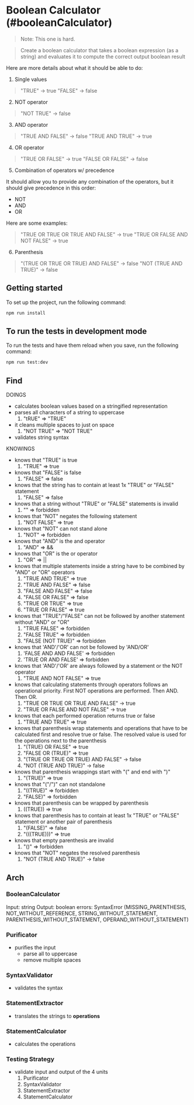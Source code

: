 # Boolean Calculator (#booleanCalculator)

> Note: This one is hard.

> Create a boolean calculator that takes a boolean expression (as a string) and evaluates it to compute the correct output boolean result

Here are more details about what it should be able to do:

1. Single values

> "TRUE" -> true
> "FALSE" -> false

2. NOT operator

> "NOT TRUE" -> false

3. AND operator

> "TRUE AND FALSE" -> false
> "TRUE AND TRUE" -> true

4. OR operator

> "TRUE OR FALSE" -> true
> "FALSE OR FALSE" -> false

5. Combination of operators w/ precedence

It should allow you to provide any combination of the operators, but it should give precedence in this order:

- NOT
- AND
- OR

Here are some examples:

> "TRUE OR TRUE OR TRUE AND FALSE" -> true
> "TRUE OR FALSE AND NOT FALSE" -> true

6. Parenthesis

> "(TRUE OR TRUE OR TRUE) AND FALSE" -> false
> "NOT (TRUE AND TRUE)" -> false

## Getting started

To set up the project, run the following command:

```bash
npm run install
```

## To run the tests in development mode

To run the tests and have them reload when you save, run the following command:

```bash
npm run test:dev
```

## Find

DOINGS

- calculates boolean values based on a stringified representation
- parses all characters of a string to uppercase
  1. "tRUE" => "TRUE"
- it cleans multiple spaces to just on space
  1. "NOT TRUE" => "NOT TRUE"
- validates string syntax

KNOWINGS

- knows that "TRUE" is true
  1. "TRUE" => true
- knows that "FALSE" is false
  1. "FALSE" => false
- knows that the string has to contain at least 1x "TRUE" or "FALSE" statement
  1. "FALSE" => false
- knows that a string without "TRUE" or "FALSE" statements is invalid
  1. "" => forbidden
- knows that "NOT" negates the following statement
  1. "NOT FALSE" => true
- knows that "NOT" can not stand alone
  1. "NOT" => forbidden
- knows that "AND" is the and operator
  1. "AND" => &&
- knows that "OR" is the or operator
  1. "OR" => ||
- knows that multiple statements inside a string have to be combined by "AND" or "OR" operators
  1. "TRUE AND TRUE" => true
  2. "TRUE AND FALSE" => false
  3. "FALSE AND FALSE" => false
  4. "FALSE OR FALSE" => false
  5. "TRUE OR TRUE" => true
  6. "TRUE OR FALSE" => true
- knows that "TRUE"/"FALSE" can not be followed by another statement without "AND" or "OR"
  1. "TRUE FALSE" => forbidden
  2. "FALSE TRUE" => forbidden
  3. "FALSE (NOT TRUE)" => forbidden
- knows that 'AND'/'OR' can not be followed by 'AND/OR'
  1. 'FALSE AND AND FALSE' => forbidden
  2. 'TRUE OR AND FALSE' => forbidden
- knows that 'AND'/'OR' are always followed by a statement or the NOT operator
  1. "TRUE AND NOT FALSE" => true
- knows that calculating statements through operators follows an operational priority. First NOT operations are performed. Then AND. Then OR.
  1. "TRUE OR TRUE OR TRUE AND FALSE" -> true
  2. "TRUE OR FALSE AND NOT FALSE" -> true
- knows that each performed operation returns true or false
  1. "TRUE AND TRUE" => true
- knows that parenthesis wrap statements and operations that have to be calculated first and resolve true or false. The resolved value is used for the operations next to the parenthesis
  1. "(TRUE) OR FALSE" => true
  2. "FALSE OR (TRUE)" => true
  3. "(TRUE OR TRUE OR TRUE) AND FALSE" -> false
  4. "NOT (TRUE AND TRUE)" -> false
- knows that parenthesis wrappings start with "\(" and end with "\)"
  1. "(TRUE)" => true
- knows that "\("/"\)" can not standalone
  1. "((TRUE)" => forbidden
  2. "FALSE)" => forbidden
- knows that parenthesis can be wrapped by parenthesis
  1. ((TRUE)) => true
- knows that parenthesis has to contain at least 1x "TRUE" or "FALSE" statement or another pair of parenthesis
  1. "(FALSE)" => false
  2. "(((TRUE)))" => true
- knows that empty parenthesis are invalid
  1. "()" => forbidden
- knows that "NOT" negates the resolved parenthesis
  1. "NOT (TRUE AND TRUE)" -> false

## Arch

### BooleanCalculator

Input: string
Output: boolean
errors: SyntaxError (MISSING_PARENTHESIS, NOT_WITHOUT_REFERENCE, STRING_WITHOUT_STATEMENT, PARENTHESIS_WITHOUT_STATEMENT, OPERAND_WITHOUT_STATEMENT)

### Purificator

- purifies the input
  - parse all to uppercase
  - remove multiple spaces

### SyntaxValidator

- validates the syntax

### StatementExtractor

- translates the strings to **operations**

### StatementCalculator

- calculates the operations

### Testing Strategy

- validate input and output of the 4 units
  1. Purificator
  2. SyntaxValidator
  3. StatementExtractor
  4. StatementCalculator
